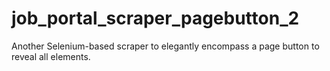 # job_portal_scraper_pagebutton_2
Another Selenium-based scraper to elegantly encompass a page button to reveal all elements.
